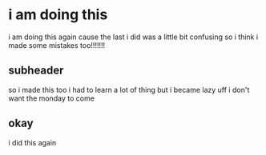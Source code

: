 # i am doing this
i am doing this again cause the last i did was a little bit confusing so i think i made some mistakes too!!!!!!!
## subheader
so i made this too i had to learn a lot of thing but i became lazy uff i don't want the monday to come
## okay
i did this again
